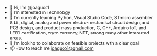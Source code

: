 - 👋 Hi, I’m @joaguco1
- 👀 I’m interested in Technology
- 🌱 I’m currently learning Python, Visual Studio Code, STmicro assembler 8 bit, digital, analog and power electro-mechanical circuit design, and PCB design, and product mass production, C, C++, Arduino IoT, and LEED certification, cryto currency, NFT, among many other interested areas.
- 💞️ I’m looking to collaborate on feasible projects with a clear goal
- 📫 How to reach me  joaguco1@gmail.com

<!---
joaguco1/joaguco1 is a ✨ special ✨ repository because its `README.md` (this file) appears on your GitHub profile.
You can click the Preview link to take a look at your changes.
--->
